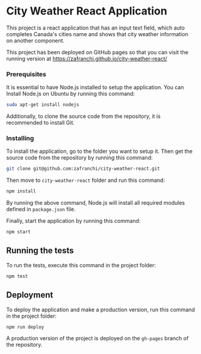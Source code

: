 # City Weather React Application

This project is a react application that has an input text field, which auto completes Canada's cities name and shows that city weather information on another component.

This project has been deployed on GitHub pages so that you can visit the running version at https://zafranchi.github.io/city-weather-react/

### Prerequisites

It is essential to have Node.js installed to setup the application. You can Install Node.js on Ubuntu by running this command:

```bash
sudo apt-get install nodejs
```

Additionally, to clone the source code from the repository, it is recommended to install Git.

### Installing

To install the application, go to the folder you want to setup it. Then get the source code from the repository by running this command:

```bash
git clone git@github.com:zafranchi/city-weather-react.git
```

Then move to `city-weather-react` folder and run this command:

```bash
npm install
```

By running the above command, Node.js will install all required modules defined in `package.json` file.

Finally, start the application by running this command:

```bash
npm start
```

## Running the tests

To run the tests, execute this command in the project folder:

```bash
npm test
```

## Deployment

To deploy the application and make a production version, run this command in the project folder:

```bash
npm run deploy
```

A production version of the project is deployed on the `gh-pages` branch of the repository.
